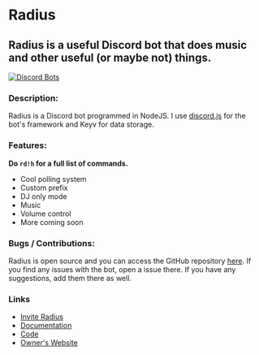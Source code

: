 # Radius

## Radius is a useful Discord bot that does music and other useful (or maybe not) things.

[![Discord Bots](https://top.gg/api/widget/status/709391431713685580.svg)](https://top.gg/bot/709391431713685580)

### Description:
Radius is a Discord bot programmed in NodeJS. I use [discord.js](https://discord.js.org) for the bot's framework and Keyv for data storage.

### Features:
**Do `rd!h` for a full list of commands.**  
- Cool polling system
- Custom prefix
- DJ only mode
- Music
- Volume control
- More coming soon

### Bugs / Contributions:
Radius is open source and you can access the GitHub repository [here](https://github.com/radiusbot/radius). If you find any issues with the bot, open a issue there. If you have any suggestions, add them there as well.

### Links
- [Invite Radius](https://top.gg/bot/709391431713685580/invite)
- [Documentation](https://docs.radius.tk)
- [Code](https://github.com/radiusbot/radius)
- [Owner's Website](https://tkkr.tk)
